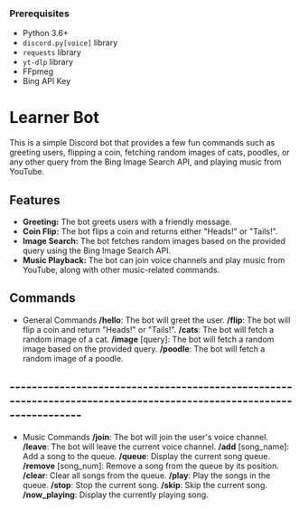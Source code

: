 ### Prerequisites

- Python 3.6+
- `discord.py[voice]` library
- `requests` library
- `yt-dlp` library
- FFpmeg
- Bing API Key

# Learner Bot

This is a simple Discord bot that provides a few fun commands such as greeting users, flipping a coin, fetching random images of cats, poodles, or any other query from the Bing Image Search API, and playing music from YouTube.

## Features

- **Greeting:** The bot greets users with a friendly message.
- **Coin Flip:** The bot flips a coin and returns either "Heads!" or "Tails!".
- **Image Search:** The bot fetches random images based on the provided query using the Bing Image Search API.
- **Music Playback:** The bot can join voice channels and play music from YouTube, along with other music-related commands.

## Commands
- General Commands
    **/hello**: The bot will greet the user.
    **/flip**: The bot will flip a coin and return "Heads!" or "Tails!".
    **/cats**: The bot will fetch a random image of a cat.
    **/image** [query]: The bot will fetch a random image based on the provided query.
    **/poodle**: The bot will fetch a random image of a poodle.
## -------------------------------------------------------------------------------------------------------------------
- Music Commands
    **/join**: The bot will join the user's voice channel.
    **/leave**: The bot will leave the current voice channel.
    **/add** [song_name]: Add a song to the queue.
    **/queue**: Display the current song queue.
    **/remove** [song_num]: Remove a song from the queue by its position.
    **/clear**: Clear all songs from the queue.
    **/play**: Play the songs in the queue.
    **/stop**: Stop the current song.
    **/skip**: Skip the current song.
    **/now_playing**: Display the currently playing song.


